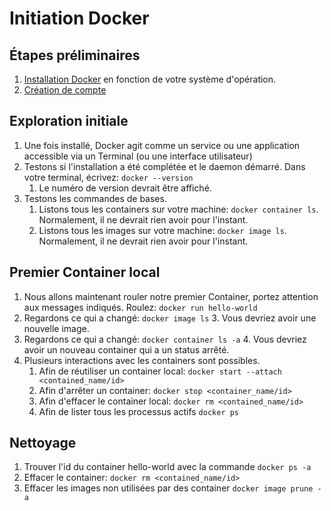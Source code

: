 # Initiation Docker

## Étapes préliminaires

1. [Installation Docker](https://docs.docker.com/install/) en fonction de votre
   système d'opération.
2. [Création de compte](https://hub.docker.com/signup)

## Exploration initiale

1. Une fois installé, Docker agit comme un service ou une application accessible via un Terminal (ou une interface utilisateur)
2. Testons si l'installation a été complétée et le daemon démarré. Dans votre terminal, écrivez: `docker --version`
    1. Le numéro de version devrait être affiché.
3. Testons les commandes de bases.
    1. Listons tous les containers sur votre machine: `docker container ls`.
       Normalement, il ne devrait rien avoir pour l'instant.
    2. Listons tous les images sur votre machine: `docker image ls`. Normalement, il ne devrait rien avoir pour l'instant. 

## Premier Container local
1. Nous allons maintenant rouler notre premier Container, portez attention aux
   messages indiqués. Roulez: `docker run hello-world`
2. Regardons ce qui a changé: `docker image ls`
    3. Vous devriez avoir une nouvelle image.
3. Regardons ce qui a changé: `docker container ls -a`
    4. Vous devriez avoir un nouveau container qui a un status arrêté.
4. Plusieurs interactions avec les containers sont possibles.
    1. Afin de réutiliser un container local: `docker start --attach <contained_name/id>`
    2. Afin d'arrêter un container: `docker stop <container_name/id>`
    3. Afin d'effacer le container local: `docker rm <contained_name/id>`
    4. Afin de lister tous les processus actifs `docker ps`

## Nettoyage
1. Trouver l'id du container hello-world avec la commande `docker ps -a`
2. Effacer le container: `docker rm <contained_name/id>`
3. Effacer les images non utilisées par des container `docker image prune -a` 
